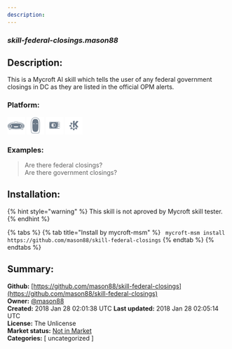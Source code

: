 ```yaml
---
description: 
---
```


### _skill-federal-closings.mason88_  
## Description:  
This is a Mycroft AI skill which tells the user of any federal government closings in DC as they are listed in the official OPM alerts.  
  
### Platform:  
 ![Mark I](../.gitbook/assets/mark-1-icon.png)  ![Mark II](../.gitbook/assets/mark-2-icon.png)  ![Picroft](../.gitbook/assets/picroft-icon.png)  ![plasmoid](../.gitbook/assets/kde.png)   
### Examples:  
> Are there federal closings?  
> Are there government closings?  
  
## Installation:  
{% hint style="warning" %}
This skill is not aproved by Mycroft skill tester.
{% endhint %}
    
{% tabs %}
{% tab title="Install by mycroft-msm" %}
``` mycroft-msm install https://github.com/mason88/skill-federal-closings```
{% endtab %}
  {% endtabs %}
    
## Summary:  
**Github:** [https://github.com/mason88/skill-federal-closings](https://github.com/mason88/skill-federal-closings)  
**Owner:** [@mason88](https://github.com/mason88)  
**Created:** 2018 Jan 28 02:01:38 UTC  **Last updated:** 2018 Jan 28 02:05:14 UTC  
**License:** The Unlicense  
**Market status:** [Not in Market](https://market.mycroft.ai/skill/)  
**Categories:** [ uncategorized ]   
